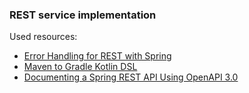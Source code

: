 ### REST service implementation

Used resources:

* [Error Handling for REST with Spring](https://www.baeldung.com/exception-handling-for-rest-with-spring)
* [Maven to Gradle Kotlin DSL](https://pitcer.github.io/maven-to-gradle-kotlin-dsl)
* [Documenting a Spring REST API Using OpenAPI 3.0](https://www.baeldung.com/spring-rest-openapi-documentation)
